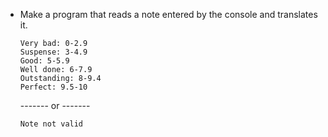 - Make a program that reads a note entered by the console and translates it.
    ```
    Very bad: 0-2.9
    Suspense: 3-4.9
    Good: 5-5.9
    Well done: 6-7.9
    Outstanding: 8-9.4
    Perfect: 9.5-10
    ```
    ------- or -------
    ```
    Note not valid
    ```
